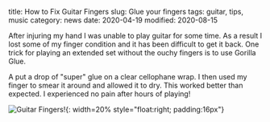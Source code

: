 title:  How to Fix Guitar Fingers
slug:   Glue your fingers
tags:   guitar, tips, music
category:  news
date: 2020-04-19
modified: 2020-08-15

After injuring my hand I was unable to play guitar for some time.   As a result I lost some of my finger condition and it has been difficult to get it back.  One trick for playing an extended set without the ouchy fingers is to use Gorilla Glue.

A put a drop of "super" glue on a clear cellophane wrap.   I then used my finger to smear it around and allowed it to dry.  This worked better than expected.   I experienced no pain after hours of playing!


![Guitar Fingers!]({static}/images/2020-04-18_21-02-46_105.jpeg){: width=20% style="float:right; padding:16px"}    
